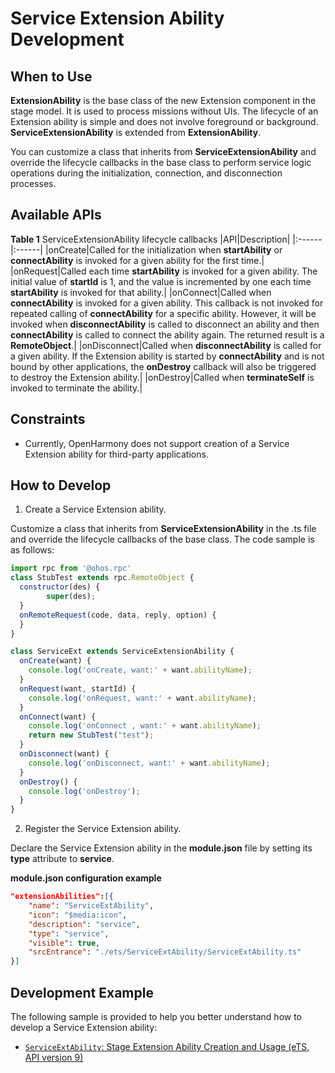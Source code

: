 # Service Extension Ability Development

## When to Use
**ExtensionAbility** is the base class of the new Extension component in the stage model. It is used to process missions without UIs. The lifecycle of an Extension ability is simple and does not involve foreground or background. **ServiceExtensionAbility** is extended from **ExtensionAbility**.

You can customize a class that inherits from **ServiceExtensionAbility** and override the lifecycle callbacks in the base class to perform service logic operations during the initialization, connection, and disconnection processes.

## Available APIs

**Table 1** ServiceExtensionAbility lifecycle callbacks
|API|Description|
|:------|:------|
|onCreate|Called for the initialization when **startAbility** or **connectAbility** is invoked for a given ability for the first time.|
|onRequest|Called each time **startAbility** is invoked for a given ability. The initial value of **startId** is 1, and the value is incremented by one each time **startAbility** is invoked for that ability.|
|onConnect|Called when **connectAbility** is invoked for a given ability. This callback is not invoked for repeated calling of **connectAbility** for a specific ability. However, it will be invoked when **disconnectAbility** is called to disconnect an ability and then **connectAbility** is called to connect the ability again. The returned result is a **RemoteObject**.|
|onDisconnect|Called when **disconnectAbility** is called for a given ability. If the Extension ability is started by **connectAbility** and is not bound by other applications, the **onDestroy** callback will also be triggered to destroy the Extension ability.|
|onDestroy|Called when **terminateSelf** is invoked to terminate the ability.|


## Constraints

- Currently, OpenHarmony does not support creation of a Service Extension ability for third-party applications.


## How to Develop

1. Create a Service Extension ability.

Customize a class that inherits from **ServiceExtensionAbility** in the .ts file and override the lifecycle callbacks of the base class. The code sample is as follows:

  ```js
  import rpc from '@ohos.rpc'
  class StubTest extends rpc.RemoteObject {
    constructor(des) {
          super(des);
    }
    onRemoteRequest(code, data, reply, option) {
    }
  }

  class ServiceExt extends ServiceExtensionAbility {
    onCreate(want) {
      console.log('onCreate, want:' + want.abilityName);
    }
    onRequest(want, startId) {
      console.log('onRequest, want:' + want.abilityName);
    }
    onConnect(want) {
      console.log('onConnect , want:' + want.abilityName);
      return new StubTest("test");
    }
    onDisconnect(want) {
      console.log('onDisconnect, want:' + want.abilityName);
    }
    onDestroy() {
      console.log('onDestroy');
    }
  }
  ```


2. Register the Service Extension ability.

Declare the Service Extension ability in the **module.json** file by setting its **type** attribute to **service**.

**module.json configuration example**

```json
"extensionAbilities":[{
    "name": "ServiceExtAbility",
    "icon": "$media:icon",
    "description": "service",
    "type": "service",
    "visible": true,
    "srcEntrance": "./ets/ServiceExtAbility/ServiceExtAbility.ts"    
}]
```

## Development Example

The following sample is provided to help you better understand how to develop a Service Extension ability:

- [`ServiceExtAbility`: Stage Extension Ability Creation and Usage (eTS, API version 9)](https://gitee.com/openharmony/app_samples/tree/master/ability/ServiceExtAbility)

